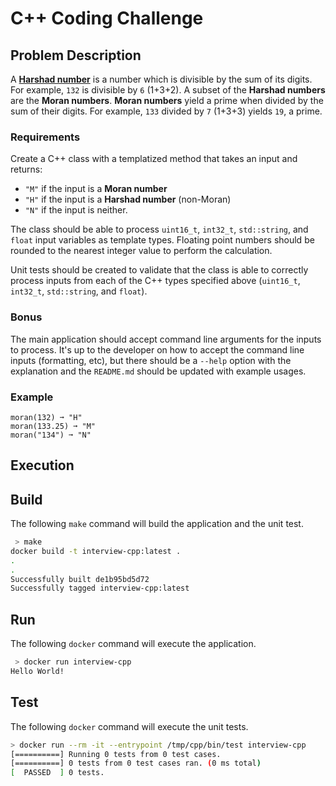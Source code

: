 # C++ Coding Challenge

## Problem Description

A [**Harshad number**](https://en.wikipedia.org/wiki/Harshad_number) is a number which is divisible by the sum of its digits. For example, `132` is divisible by `6` (1+3+2).  A subset of the **Harshad numbers** are the **Moran numbers**. **Moran numbers** yield a prime when divided by the sum of their digits. For example, `133` divided by `7` (1+3+3) yields `19`, a prime.

### Requirements

Create a C++ class with a templatized method that takes an input and returns:
- `"M"` if the input is a **Moran number**
- `"H"` if the input is a **Harshad number** (non-Moran)
- `"N"` if the input is neither.

The class should be able to process `uint16_t`, `int32_t`, `std::string`, and `float` input variables as template types.  Floating point numbers should be rounded to the nearest integer value to perform the calculation.

Unit tests should be created to validate that the class is able to correctly process inputs from each of the C++ types specified above (`uint16_t`, `int32_t`, `std::string`, and `float`).

### Bonus

The main application should accept command line arguments for the inputs to process.  It's up to the developer on how to accept the command line inputs (formatting, etc), but there should be a `--help` option with the explanation and the `README.md` should be updated with example usages.

### Example

```
moran(132) ➞ "H"
moran(133.25) ➞ "M"
moran("134") ➞ "N"
```

## Execution

## Build

The following `make` command will build the application and the unit test.

``` bash
 > make
docker build -t interview-cpp:latest .
.
.
Successfully built de1b95bd5d72
Successfully tagged interview-cpp:latest
```

## Run

The following `docker` command will execute the application.

``` bash
 > docker run interview-cpp
Hello World!
```

## Test

The following `docker` command will execute the unit tests.

``` bash
> docker run --rm -it --entrypoint /tmp/cpp/bin/test interview-cpp
[==========] Running 0 tests from 0 test cases.
[==========] 0 tests from 0 test cases ran. (0 ms total)
[  PASSED  ] 0 tests.
```
